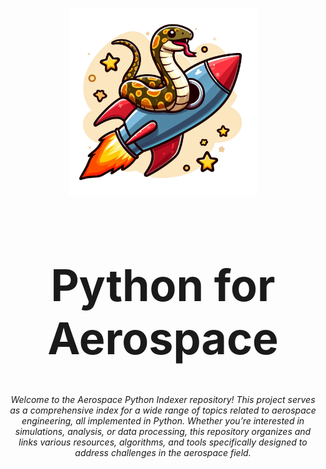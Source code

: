 <p align="center">
  <img width="300" src="https://github.com/ANG13T/python-for-aerospace/blob/main/media/logo.png" alt="Python for Aerospace Logo" />
</p>
<h1 align="center" style="font-size: 70px">Python for Aerospace</h1>
<p align="center">
  <i>Welcome to the Aerospace Python Indexer repository! This project serves as a comprehensive index for a wide range of topics related to aerospace engineering, all implemented in Python. Whether you’re interested in simulations, analysis, or data processing, this repository organizes and links various resources, algorithms, and tools specifically designed to address challenges in the aerospace field.</i>
</p>
